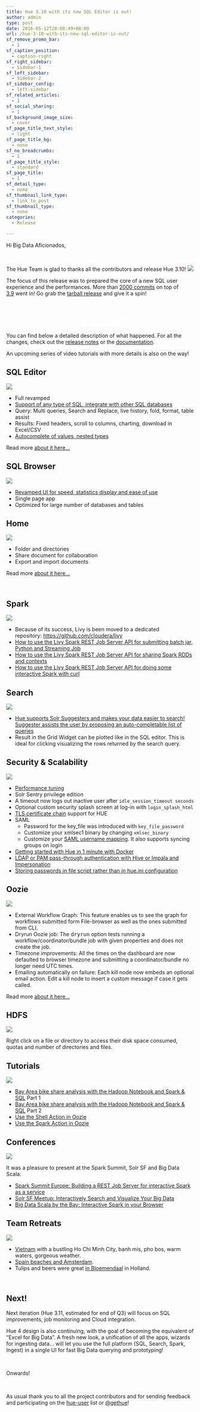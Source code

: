 ```yaml
---
title: Hue 3.10 with its new SQL Editor is out!
author: admin
type: post
date: 2016-05-12T20:08:49+00:00
url: /hue-3-10-with-its-new-sql-editor-is-out/
sf_remove_promo_bar:
  - 1
sf_caption_position:
  - caption-right
sf_right_sidebar:
  - Sidebar-1
sf_left_sidebar:
  - Sidebar-2
sf_sidebar_config:
  - left-sidebar
sf_related_articles:
  - 1
sf_social_sharing:
  - 1
sf_background_image_size:
  - cover
sf_page_title_text_style:
  - light
sf_page_title_bg:
  - none
sf_no_breadcrumbs:
  - 1
sf_page_title_style:
  - standard
sf_page_title:
  - 1
sf_detail_type:
  - none
sf_thumbnail_link_type:
  - link_to_post
sf_thumbnail_type:
  - none
categories:
  - Release

---
```

Hi Big Data Aficionados,

&nbsp;

The Hue Team is glad to thanks all the contributors and release Hue 3.10! [<img src="https://cdn.gethue.com/uploads/2015/08/hue-logo-copy.png" />][1]

The focus of this release was to prepared the core of a new SQL user experience and the performances. More than [2000 commits][2] on top of [3.9][3] went in! Go grab the [tarball release][4] and give it a spin!

<p style="text-align: center;">
  <a class="sf-button standard accent standard  dropshadow" style="color: #fff!important; font-size: 200%;" title="Click to download the tarball release" href="https://cdn.gethue.com/downloads/releases/3.10.0/hue-3.10.0.tgz" target="_blank" rel="noopener noreferrer"><br /> <span class="text">Download</span><br /> </a>
</p>

You can find below a detailed description of what happened. For all the changes, check out the [release notes][2] or the [documentation][5].

An upcoming series of video tutorials with more details is also on the way!

## SQL Editor

[<img src="https://cdn.gethue.com/uploads/2014/03/sql-editor-1024x535.png" />][6]

  * Full revamped
  * [Support of any type of SQL, integrate with other SQL databases][7]
  * Query: Multi queries, Search and Replace, live history, fold, format, table assist
  * Results: Fixed headers, scroll to columns, charting, download in Excel/CSV
  * [Autocomplete of values, nested types][8]

Read more [about it here...][9]

## SQL Browser

[<img src="https://cdn.gethue.com/uploads/2016/04/sql-browser-1024x536.png" />][10]

  * [Revamped UI for speed, statistics display and ease of use][11]
  * Single page app
  * Optimized for large number of databases and tables

## Home

[<img src="https://cdn.gethue.com/uploads/2016/05/home2-1024x502.png"  />][12]

  * Folder and directories
  * Share document for collaboration
  * Export and import documents

Read more [about it here...][13]

&nbsp;

## Spark

[<img src="https://cdn.gethue.com/uploads/2015/10/notebook-october-1024x512.png" />][14]

  * Because of its success, Livy is been moved to a dedicated repository: <https://github.com/cloudera/livy>
  * [How to use the Livy Spark REST Job Server API for submitting batch jar, Python and Streaming Job][15]
  * [How to use the Livy Spark REST Job Server API for sharing Spark RDDs and contexts][16]
  * [How to use the Livy Spark REST Job Server API for doing some interactive Spark with curl][17]

## Search

[<img src="https://cdn.gethue.com/uploads/2014/04/search-grid-plot-1024x331.png" />][18]

  * [Hue supports Solr Suggesters and makes your data easier to search! Suggester assists the user by proposing an auto-completable list of queries][19]
  * Result in the Grid Widget can be plotted like in the SQL editor. This is ideal for clicking visualizing the rows returned by the search query.

## Security & Scalability

[<img src="https://cdn.gethue.com/uploads/2016/02/meta-quick.png" />][20]

  * [Performance tuning][21]
  * Solr Sentry privilege edition
  * A timeout now logs out inactive user after `idle_session_timeout seconds`
  * Optional custom security splash screen at log-in with `login_splash_html`
  * [TLS certificate chain][22] support for HUE
  * SAML
      * Password for the key_file was introduced with `key_file_password`
      * Customize your xmlsec1 binary by changing `xmlsec_binary`
      * Customize your [SAML username mapping][23]. It also supports syncing groups on login
  * [Getting started with Hue in 1 minute with Docker][24]
  * [LDAP or PAM pass-through authentication with Hive or Impala and Impersonation][25]
  * [Storing passwords in file script rather than in hue.ini configuration][26]

## Oozie

[<img src="https://cdn.gethue.com/uploads/2016/04/hue-workflows-1024x521.png" />][27]

  * External Workflow Graph: This feature enables us to see the graph for workflows submitted form File-browser as well as the ones submitted from CLI.
  * Dryrun Oozie job: The <tt>dryrun</tt> option tests running a workflow/coordinator/bundle job with given properties and does not create the job.
  * Timezone improvements: All the times on the dashboard are now defaulted to browser timezone and submitting a coordinator/bundle no longer need UTC times.
  * Emailing automatically on failure: Each kill node now embeds an optional email action. Edit a kill node to insert a custom message if case it gets called.

Read more [about it here...][28]

## HDFS

[<img src="https://cdn.gethue.com/uploads/2014/04/fb-summary-icon.png" />][29]

Right click on a file or directory to access their disk space consumed, quotas and number of directories and files.

####

## Tutorials

[<img src="https://cdn.gethue.com/uploads/2015/09/Screenshot-2015-09-20-22.37.38-1024x326.png" />][30]

  * [Bay Area bike share analysis with the Hadoop Notebook and Spark & SQL][31] Part 1
  * [Bay Area bike share analysis with the Hadoop Notebook and Spark & SQL][32] Part 2
  * [Use the Shell Action in Oozie][33]
  * [Use the Spark Action in Oozie][34]

## Conferences

[<img src="https://cdn.gethue.com/uploads/2015/11/IMG_5690-1024x768.jpg"  />][35]

It was a pleasure to present at the Spark Summit, Solr SF and Big Data Scala:

  * [Spark Summit Europe: Building a REST Job Server for interactive Spark as a service][36]
  * [Solr SF Meetup: Interactively Search and Visualize Your Big Data][37]
  * [Big Data Scala by the Bay: Interactive Spark in your Browser][38]

## Team Retreats

[<img src="https://cdn.gethue.com/uploads/2015/12/2015-11-20-11.50.09-1024x768.jpg"  />][39]

  * [Vietnam][40] with a bustling Ho Chi Minh City, banh mis, pho bos, warm waters, gorgeous weather.
  * [Spain beaches and Amsterdam][41].
  * Tulips and beers were great [in Bloemendaal][42] in Holland.

&nbsp;

## **Next!**

Next iteration (Hue 3.11, estimated for end of Q3) will focus on SQL improvements, job monitoring and Cloud integration.

Hue 4 design is also continuing, with the goal of becoming the equivalent of “Excel for Big Data”. A fresh new look, a unification of all the apps, wizards for ingesting data... will let you use the full platform (SQL, Search, Spark, Ingest) in a single UI for fast Big Data querying and prototyping!

&nbsp;

Onwards!

&nbsp;

As usual thank you to all the project contributors and for sending feedback and participating on the [hue-user][43] list or [@gethue][44]!

&nbsp;

 [1]: https://cdn.gethue.com/uploads/2015/08/hue-logo-copy.png
 [2]: http://cloudera.github.io/hue/docs-3.10.0/release-notes/release-notes-3.10.0.html
 [3]: https://gethue.com/hue-3-9-with-all-its-improvements-is-out/
 [4]: https://cdn.gethue.com/downloads/releases/3.10.0/hue-3.10.0.tgz
 [5]: http://cloudera.github.io/hue/docs-3.10.0/index.html
 [6]: https://cdn.gethue.com/uploads/2014/03/sql-editor.png
 [7]: https://gethue.com/custom-sql-query-editors/
 [8]: https://gethue.com/assist-and-autocomplete-improvements/
 [9]: https://gethue.com/new-sql-editor/
 [10]: https://cdn.gethue.com/uploads/2016/04/sql-browser.png
 [11]: https://gethue.com/browsing-hive-tables-data-and-metadata-is-getting-faster-and-prettier/
 [12]: https://cdn.gethue.com/uploads/2016/05/home2.png
 [13]: https://gethue.com/introducing-hues-new-home-page/
 [14]: https://cdn.gethue.com/uploads/2015/10/notebook-october.png
 [15]: https://gethue.com/how-to-use-the-livy-spark-rest-job-server-api-for-submitting-batch-jar-python-and-streaming-spark-jobs/
 [16]: https://gethue.com/how-to-use-the-livy-spark-rest-job-server-api-for-sharing-spark-rdds-and-contexts/
 [17]: https://gethue.com/how-to-use-the-livy-spark-rest-job-server-for-interactive-spark-2-2/
 [18]: https://cdn.gethue.com/uploads/2014/04/search-grid-plot.png
 [19]: https://cwiki.apache.org/confluence/display/solr/Suggester
 [20]: https://cdn.gethue.com/uploads/2016/02/meta-quick.png
 [21]: https://gethue.com/performance-tuning/
 [22]: https://issues.cloudera.org/browse/HUE-2582
 [23]: https://github.com/romainr/custom_saml_backend
 [24]: https://gethue.com/getting-started-with-hue-in-2-minutes-with-docker/
 [25]: https://gethue.com/ldap-or-pam-pass-through-authentication-with-hive-or-impala/
 [26]: https://gethue.com/storing-passwords-in-script-rather-than-hue-ini-files/
 [27]: https://cdn.gethue.com/uploads/2016/04/hue-workflows.png
 [28]: https://gethue.com/oozie-improvements-in-hue-3-10/
 [29]: https://cdn.gethue.com/uploads/2014/04/fb-summary-icon.png
 [30]: https://cdn.gethue.com/uploads/2015/09/Screenshot-2015-09-20-22.37.38.png
 [31]: https://gethue.com/bay-area-bike-share-analysis-with-the-hadoop-notebook-and-spark-sql/
 [32]: https://gethue.com/bay-area-bike-share-data-analysis-with-spark-notebook-part-2/
 [33]: https://gethue.com/use-the-shell-action-in-oozie/
 [34]: https://gethue.com/use-the-spark-action-in-oozie/
 [35]: https://cdn.gethue.com/uploads/2015/11/IMG_5690.jpg
 [36]: https://gethue.com/spark-summit-europe-building-a-rest-job-server-for-interactive-spark-as-a-service/
 [37]: https://gethue.com/solr-sf-meetup-interactively-search-and-visualize-your-big-data/
 [38]: https://gethue.com/big-data-scala-by-the-bay-interactive-spark-in-your-browser/
 [39]: https://cdn.gethue.com/uploads/2015/12/2015-11-20-11.50.09.jpg
 [40]: https://gethue.com/team-retreat-in-vietnam/
 [41]: https://gethue.com/team-retreat-in-spain-amsterdam/
 [42]: https://gethue.com/mini-team-retreat-in-bloemendaal/
 [43]: http://groups.google.com/a/cloudera.org/group/hue-user
 [44]: https://twitter.com/gethue
